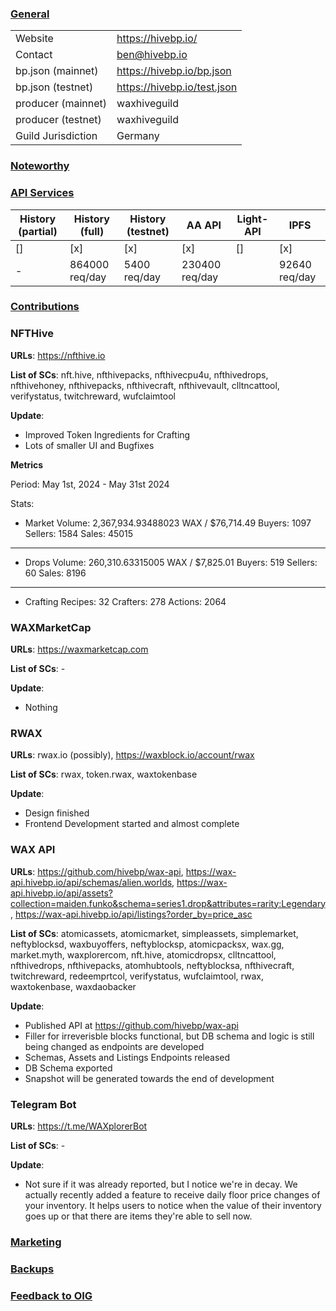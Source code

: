 ### <ins>General</ins>

|  |  |
| --- | --- |
| Website | https://hivebp.io/ |
| Contact | ben@hivebp.io |
| bp.json (mainnet) | https://hivebp.io/bp.json |
| bp.json (testnet) | https://hivebp.io/test.json |
| producer (mainnet) | waxhiveguild |
| producer (testnet) | waxhiveguild |
| Guild Jurisdiction | Germany |

### <ins>Noteworthy</ins>


### <ins>API Services</ins>

| History (partial) | History (full) | History (testnet) | AA API | Light-API  | IPFS |
|--------|--------|--------|--------|--------|--------|
| [] | [x] | [x] | [x] | [] |  [x] |
| - | 864000 req/day | 5400 req/day | 230400 req/day |  |  92640 req/day |

### <ins>Contributions</ins>


### NFTHive

**URLs**: https://nfthive.io

**List of SCs**: nft.hive, nfthivepacks, nfthivecpu4u, nfthivedrops, nfthivehoney, nfthivepacks, nfthivecraft, nfthivevault, clltncattool, verifystatus, twitchreward, wufclaimtool  

**Update**: 
* Improved Token Ingredients for Crafting
* Lots of smaller UI and Bugfixes

**Metrics**

Period: May 1st, 2024 - May 31st 2024

Stats:

* Market
Volume: 2,367,934.93488023 WAX / $76,714.49
Buyers: 1097
Sellers: 1584
Sales: 45015

---
* Drops
Volume: 260,310.63315005 WAX / $7,825.01
Buyers: 519
Sellers: 60
Sales: 8196

---
* Crafting
Recipes: 32
Crafters: 278
Actions: 2064

### WAXMarketCap

**URLs**: https://waxmarketcap.com

**List of SCs**: -

**Update**:
* Nothing

### RWAX

**URLs**: rwax.io (possibly), https://waxblock.io/account/rwax

**List of SCs**: rwax, token.rwax, waxtokenbase

**Update**:
* Design finished
* Frontend Development started and almost complete

### WAX API

**URLs**: https://github.com/hivebp/wax-api, https://wax-api.hivebp.io/api/schemas/alien.worlds, 
https://wax-api.hivebp.io/api/assets?collection=maiden.funko&schema=series1.drop&attributes=rarity:Legendary,
https://wax-api.hivebp.io/api/listings?order_by=price_asc

**List of SCs**:  atomicassets, atomicmarket, simpleassets, simplemarket, neftyblocksd, waxbuyoffers, neftyblocksp, 
atomicpacksx, wax.gg, market.myth, waxplorercom, nft.hive, atomicdropsx, clltncattool, nfthivedrops, nfthivepacks,
atomhubtools, neftyblocksa, nfthivecraft, twitchreward, redeemprtcol, verifystatus, wufclaimtool, rwax, waxtokenbase,
waxdaobacker

**Update**:
* Published API at https://github.com/hivebp/wax-api
* Filler for irreverisble blocks functional, but DB schema and logic is still being changed as endpoints are developed
* Schemas, Assets and Listings Endpoints released
* DB Schema exported
* Snapshot will be generated towards the end of development

### Telegram Bot

**URLs**: https://t.me/WAXplorerBot

**List of SCs**: -

**Update**:
* Not sure if it was already reported, but I notice we're in decay. We actually recently added a feature to receive 
daily floor price changes of your inventory. It helps users to notice when the value of their inventory goes up or that
there are items they're able to sell now.

### <ins>Marketing</ins>

### <ins>Backups </ins>

### <ins>Feedback to OIG</ins>

